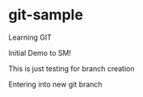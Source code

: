 # git-sample
Learning GIT

Initial Demo to SM!

This is just testing for branch creation

Entering into new git branch